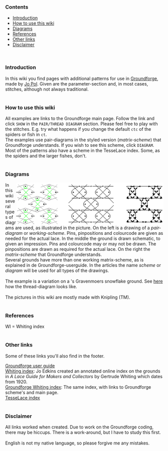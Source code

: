 ### Contents
* [Introduction](#introduction)
* [How to use this wiki](#how-to-use-this-wiki)
* [Diagrams](#diagrams)
* [References](#references)
* [Other links](#other-links)
* [Disclaimer](#disclaimer)
<br>

### Introduction
In this wiki you find pages with additional patterns for use in [Groundforge](https://d-bl.github.io/GroundForge/), made by [Jo Pol](https://github.com/jo-pol). Given are the parameter-section and, in most cases, stitches, although not always traditional.
<br><br>

### How to use this wiki
All examples are links to the Groundforge main page. Follow the link and click `SHOW` in the `PAIR/THREAD DIAGRAM` section. Please feel free to play with the stitches. E.g. try what happens if you change the default `ctc` of the spiders or fish in `ct`.<br>
The examples use pair-diagrams in the styled version (_matrix-scheme_) that Groundforge understands. If you wish to see this scheme, click `DIAGRAM`.
<br>
Most of the patterns also have a scheme in the TesseLace index. Some, as the spiders and the larger fishes, don't.
<br><br>

### Diagrams
<img align="right" alt="several types of drawings" src="https://github.com/MAETempels/MAE-gf/blob/master/images/gf%20picts.png">

In this wiki several types of diagrams are used, as illustrated in the picture. On the left is a drawing of a _pair-diagram_ or _working-scheme_. Pins, pinpositions and colourcode are given as needed for the actual lace. In the middle the ground is drawn schematic, to given an impression. Pins and colourcode may or may not be drawn. The pinpositions are drawn as required for the actual lace. On the right the _matrix-scheme_ that Groundforge understands.<br> 
Several grounds have more than one working matrix-scheme, as is explained in de Groundforge-userguide. In the articles the name _scheme_ or _diagram_ will be used for all types of the drawings.
<br><br>
The example is a variation on a 's Gravenmoers snowflake ground. See [here][ex-0306] how the thread-diagram looks like.
<br><br>
The pictures in this wiki are mostly made with Knipling (TM).
<br><br>    

### References
WI = Whiting index
<br><br>

### Other links
Some of these links you'll also find in the footer.
<br>

[Groundforge user guide](https://github.com/d-bl/GroundForge/wiki)   
[Whiting index](http://gwydir.demon.co.uk/jo/lace/whiting/index.htm#picindex): Jo Edkins created an annotated online index on the grounds in _A Lace Guide for Makers and Collectors_ by Gertrude Whiting which dates from 1920.     
[Groundforge Whiting index](https://github.com/d-bl/GroundForge/wiki/Whiting-Index): The same index, with links to Groundforge scheme's and main page.       
[TesseLace index](https://github.com/d-bl/GroundForge/wiki/TesseLace-Index)
<br><br>

### Disclaimer
All links worked when created. Due to work on the Groundforge coding, there may be hiccups. There is a work-around, but I have to study this first.
<br><br>
English is not my native language, so please forgive me any mistakes.


[pic-pic]: https://github.com/MAETempels/MAE-gf/blob/master/images/gf%20picts.png
[ex-0306]: https://d-bl.github.io/GroundForge/index.html?m=--B-C---%0A-E-5-O-K%0A5-----5-%0A-------5%3Bbricks%3B24%3B24%3B0%3B0&s1=c%20F4%3Dctct%20B2%3Dtct%20B4%3Dtctc%20A1%3Dcl%20C1%3Dcr
